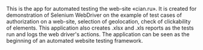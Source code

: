 This is the app for automated testing the web-site «cian.ru».
It is created for demonstration of Selenium WebDriver on the example of test cases of authorization on a web-site, selection of geolocation, check of clickability of elements.
This application also creates .xlsx and .xls reports as the tests run and logs the web driver's actions.
The application can be seen as the beginning of an automated website testing framework.
